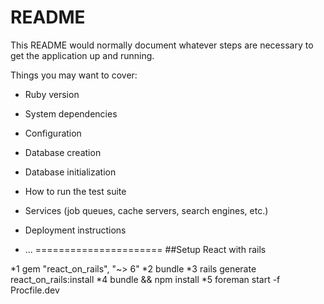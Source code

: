 # README

This README would normally document whatever steps are necessary to get the
application up and running.

Things you may want to cover:

* Ruby version

* System dependencies

* Configuration

* Database creation

* Database initialization

* How to run the test suite

* Services (job queues, cache servers, search engines, etc.)

* Deployment instructions

* ...
======================
##Setup React with rails

*1 gem "react_on_rails", "~> 6"
*2 bundle
*3 rails generate react_on_rails:install
*4 bundle && npm install
*5 foreman start -f Procfile.dev
